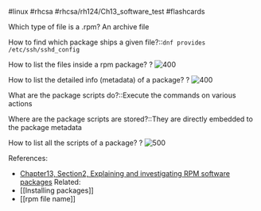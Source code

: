 #linux #rhcsa #rhcsa/rh124/Ch13_software_test #flashcards 

Which type of file is a .rpm? An archive file

How to find which package ships a given file?::`dnf provides /etc/ssh/sshd_config`

How to list the files inside a rpm package?
?
![400](https://i.imgur.com/bL8JkUh.png)

How to list the detailed info (metadata) of a package?
?
![400](https://i.imgur.com/z1hnwRA.png)

What are the package scripts do?::Execute the commands on various actions

Where are the package scripts are stored?::They are directly embedded to the package metadata

How to list all the scripts of a package?
?
![500](https://i.imgur.com/4byZyDi.png)

References:
- [Chapter13, Section2, Explaining and investigating RPM software packages](rh124-8.0-student-guide.pdf#pageno=492)
Related:
- [[Installing packages]]
- [[rpm file name]]
